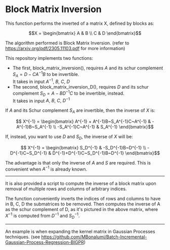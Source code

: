 # Block Matrix Inversion

This function performs the inverted of a matrix X, defined by blocks as:

```math
X = 
\begin{bmatrix}
   A & B \\
   C & D
\end{bmatrix}
```

The algorithm performed is Block Matrix Inversion.
(refer to https://arxiv.org/pdf/2305.11103.pdf for more information)

This repository implements two functions:
- The first, block_matrix_inversion(), requires  $A$ and its schur complement  $S_A = D-CA^{-1}B$ to be invertible.  
  It takes in input $A^{-1},~B,~C,~D$
- The second, block_matrix_inversion_D(), requires  $D$ and its schur complement  $S_D = A-BD^{-1}C$ to be invertible, instead.  
It takes in input $A,~B,~C,~D^{-1}$

If $A$ and its Schur complement $S_A$ are invertible, then the inverse of $X$ is:

```math
 X^{-1} =
\begin{bmatrix}
  A^{-1} + A^{-1}B~S_A^{-1}C~A^{-1}   &   -A^{-1}B~S_A^{-1} \\
  -S_A^{-1}C~A^{-1}    &    S_A^{-1}
\end{bmatrix}
```

If, instead, you want to use $D$ and $S_D$, the inverse of $X$ will be:
```math
 X^{-1} =
\begin{bmatrix}
  S_D^{-1}   &   -S_D^{-1}B~D^{-1} \\
  -D^{-1}C~S_D^{-1}   &   D^{-1}+D^{-1}C~S_D^{-1}B~D^{-1}
\end{bmatrix}
```


The advantage is that only the inverse of $A$ and $S$ are required.
This is convenient when $A^{-1}$ is already known.


---

It is also provided a script to compute the inverse of a block matrix upon removal of multiple rows and columns of arbitrary indices.


The function conveniently inverts the indices of rows and columns to have in B, C, D the submatrices to be removed.
Then computes the inverse of A as the schur complement of D, as it's pictured in the above matrix, where $X^{-1}$ is computed from $D^{-1}$ and $S_D^{-1}$. 

---

An example is when expanding the kernel matrix in Gaussian Processes techniques.
(see https://github.com/MBonalumi/Batch-Incremental-Gaussian-Process-Regression-BIGPR)
